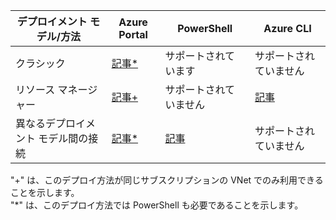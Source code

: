 | **デプロイメント モデル/方法** | **Azure Portal** | **PowerShell** | **Azure CLI** |
| --- | --- | --- | --- |
| クラシック |[記事*](../articles/vpn-gateway/vpn-gateway-howto-vnet-vnet-portal-classic.md)|サポートされています | サポートされていません|
| リソース マネージャー |[記事+](../articles/vpn-gateway/vpn-gateway-howto-vnet-vnet-resource-manager-portal.md) |サポートされていません |[記事](../articles/vpn-gateway/vpn-gateway-vnet-vnet-rm-ps.md) |[記事](../articles/vpn-gateway/vpn-gateway-howto-vnet-vnet-cli.md)
| 異なるデプロイメント モデル間の接続 |[記事*](../articles/vpn-gateway/vpn-gateway-connect-different-deployment-models-portal.md) |[記事](../articles/vpn-gateway/vpn-gateway-connect-different-deployment-models-powershell.md) | サポートされていません |

"+" は、このデプロイ方法が同じサブスクリプションの VNet でのみ利用できることを示します。<br>
"*" は、このデプロイ方法では PowerShell も必要であることを示します。